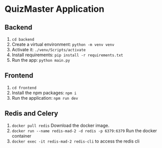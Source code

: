 # QuizMaster Application

## Backend
1. `cd backend`
2. Create a virtual environment: `python -m venv venv`
3. Activate it: `./venv/Scripts/activate`
4. Install requirements: `pip install -r requirements.txt`
5. Run the app: `python main.py`


## Frontend
1. `cd frontend`
2. Install the npm packages: `npm i`
3. Run the application: `npm run dev`

## Redis and Celery
1. `docker pull redis` Download the docker image.
2. `docker run --name redis-mad-2 -d redis -p 6379:6379` Run the docker container
3. `docker exec -it redis-mad-2 redis-cli` to access the redis cli
